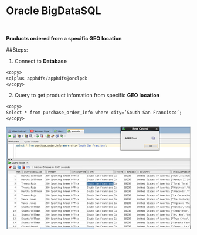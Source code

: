 
# Oracle BigDataSQL
<br>

**Products ordered from a specific GEO location**


##Steps:

1. Connect to **Database**

````
<copy>
sqlplus apphdfs/apphdfs@orclpdb
</copy>
````

2. Query to get product infomation from specific **GEO location** 
````
<copy>
Select * from purchase_order_info where city=’South San Francisco’;
</copy>
````

![](./images/IMG13.PNG)
